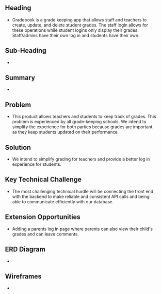 ## Heading
- Gradebook is a grade keeping app that allows staff and teachers to create, update, and delete student grades. The staff login allows for these operations while student logins only display their grades. Staff/admins have their own log in and students have their own.

## Sub-Heading
- 
## Summary
- 
## Problem
- This product allows teachers and students to keep track of grades. This problem is experienced by all grade-keeping schools. We intend to simplify the experience for both parties because grades are important as they keep students updated on their performance. 
## Solution
- We intend to simplify grading for teachers and provide a better log in experience for students. 
## Key Technical Challenge
- The most challenging technical hurdle will be connecting the front end with the backend to make reliable and consistent API calls and being able to communicate efficiently with our database.
## Extension Opportunities
- Adding a parents log in page where parents can also view their child's grades and can leave comments.
## ERD Diagram
- 
## Wireframes
- 